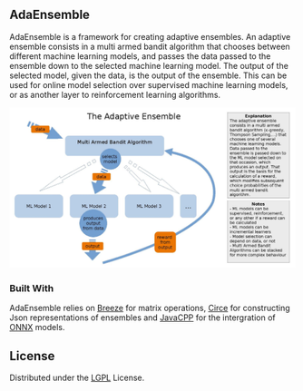 
<!-- ABOUT THE PROJECT -->
## AdaEnsemble


AdaEnsemble is a framework for creating adaptive ensembles. An adaptive ensemble consists in a multi armed bandit algorithm that chooses between different machine learning models, and passes the data passed to the ensemble down to the selected machine learning model. The output of the selected model, given the data, is the output of the ensemble. This can be used for online model selection over supervised machine learning models, or as another layer to reinforcement learning algorithms. 

![](./basic-explanation.jpg)

### Built With

AdaEnsemble relies on [Breeze](https://github.com/scalanlp/breeze) for matrix operations, [Circe](https://circe.github.io/circe/) for constructing Json representations of ensembles and [JavaCPP](https://github.com/bytedeco/javacpp) for the intergration of [ONNX](https://onnx.ai/) models.





<!-- LICENSE -->
## License

Distributed under the [LGPL](./LGPL) License.




